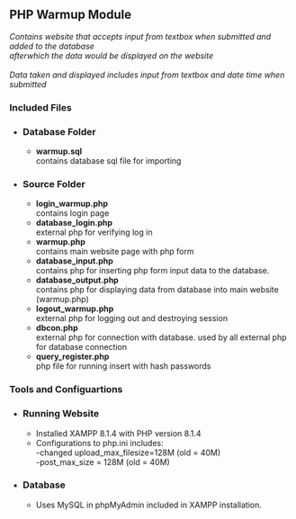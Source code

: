 ## PHP Warmup Module
*Contains website that accepts input from textbox when submitted and added to the database<br> afterwhich the data would be displayed on the website* <br><br>
*Data taken and displayed includes input from textbox and date time when submitted*
### Included Files
- ### Database Folder
  - **warmup.sql** <br> contains database sql file for importing
- ### Source Folder
  - **login_warmup.php** <br> contains login page
  - **database_login.php** <br> external php for verifying log in
  - **warmup.php** <br> contains main website page with php form
  - **database_input.php** <br> contains php for inserting php form input data to the database.
  - **database_output.php** <br> contains php for displaying data from database into main website (warmup.php)
  - **logout_warmup.php** <br> external php for logging out and destroying session
  - **dbcon.php** <br> external php for connection with database. used by all external php for database connection
  - **query_register.php** <br> php file for running insert with hash passwords
  
  
### Tools and Configuartions
- ### Running Website
  - Installed XAMPP 8.1.4 with PHP version 8.1.4
  - Configurations to php.ini includes: <br> -changed upload_max_filesize=128M (old = 40M) <br> -post_max_size = 128M (old = 40M)  
- ### Database
  - Uses MySQL in phpMyAdmin included in XAMPP installation.
